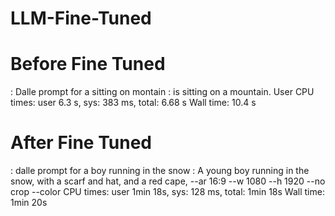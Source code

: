 # LLM-Fine-Tuned

# Before Fine Tuned
<human>: Dalle prompt for a sitting on montain
<assistant>: <human> is sitting on a mountain.
User 
CPU times: user 6.3 s, sys: 383 ms, total: 6.68 s
Wall time: 10.4 s

# After Fine Tuned
<human>: dalle prompt for a boy running in the snow
<assistant>: A young boy running in the snow, with a scarf and hat, and a red cape, --ar 16:9 --w 1080 --h 1920 --no crop --color 
CPU times: user 1min 18s, sys: 128 ms, total: 1min 18s
Wall time: 1min 20s
